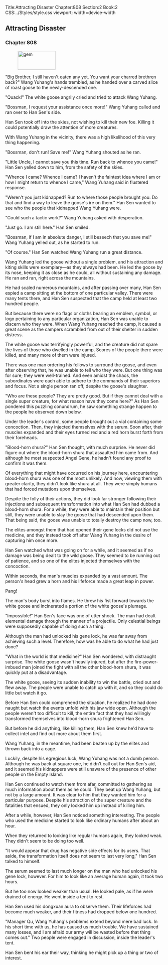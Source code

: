 Title:Attracting Disaster 
Chapter:808 
Section:2 
Book:2 
CSS:../Styles/style.css 
viewport: width=device-width
  
## Attracting Disaster
### Chapter 808 
<figure>
	<img src="../Images/gem.gif" alt="gem" id="gem" width="120" height="60" />
</figure>
  

  
  "Big Brother, I still haven't eaten any yet. You want your charred brethren back?" Wang Yuhang's hands trembled, as he handed over a carved slice of roast goose to the newly-descended one.

"Quack!" The white goose angrily cried and tried to attack Wang Yuhang.

"Bossman, I request your assistance once more!" Wang Yuhang called and ran over to Han Sen's side.

Han Sen took off into the skies, not wishing to kill their new foe. Killing it could potentially draw the attention of more creatures.

With Wang Yuhang in the vicinity, there was a high likelihood of this very thing happening.

"Bossman, don't run! Save me!" Wang Yuhang shouted as he ran.

"Little Uncle, I cannot save you this time. Run back to whence you came!" Han Sen yelled down to him, from the safety of the skies.

"Whence I came? Whence I came? I haven't the faintest idea where I am or how I might return to whence I came," Wang Yuhang said in flustered response.

"Weren't you just kidnapped? Run to where those people brought you. Do that and find a way to leave the goose's ire on them." Han Sen wanted to see who the people that kidnapped Wang Yuhang were.

"Could such a tactic work?" Wang Yuhang asked with desperation.

"Just go. I am still here." Han Sen smiled.

"Bossman, if I am in absolute danger, I still beseech that you save me!" Wang Yuhang yelled out, as he started to run.

"Of course." Han Sen watched Wang Yuhang run a great distance.

Wang Yuhang led the goose without a single problem, and his attraction and kiting skills were exemplary—as they always had been. He led the goose by its nose, keeping it as close as he could, all without sustaining any damage. He ran and ran, right across the mountains.

He had scaled numerous mountains, and after passing over many, Han Sen espied a camp sitting at the bottom of one particular valley. There were many tents there, and Han Sen suspected that the camp held at least two hundred people.

But because there were no flags or cloths bearing an emblem, symbol, or logo pertaining to any particular organization, Han Sen was unable to discern who they were. When Wang Yuhang reached the camp, it caused a great scene as the campers scrambled from out of their shelter in sudden distress.

The white goose was terrifyingly powerful, and the creature did not spare the lives of those who dwelled in the camp. Scores of the people there were killed, and many more of them were injured.

There was one man ordering his fellows to surround the goose, and even after observing that, he was unable to tell who they were. But one thing was for sure; they were well-trained. And even amidst the chaos, the subordinates were each able to adhere to the commands of their superiors and focus. Not a single person ran off, despite the goose's slaughter.

"Who are these people? They are pretty good. But if they cannot deal with a single super creature, for what reason have they come here?" As Han Sen pondered this puzzling conundrum, he saw something strange happen to the people he observed down below.

Under the leader's control, some people brought out a vial containing some concoction. Then, they injected themselves with the serum. Soon after, their muscles expanded and their eyes turned red and a red horn burst forth from their foreheads.

"Blood-horn shura?" Han Sen thought, with much surprise. He never did figure out where the blood-horn shura that assaulted him came from. And although he most suspected Angel Gene, he hadn't found any proof to confirm it was them.

Of everything that might have occurred on his journey here, encountering blood-horn shura was one of the most unlikely. And now, viewing them with greater clarity, they didn't look like shura at all. They were simply humans that had forced mutations upon themselves.

Despite the folly of their actions, they did look far stronger following their injections and subsequent transformation into what Han Sen had dubbed a blood-horn shura. For a while, they were able to maintain their position but still, they were unable to slay the goose that had descended upon them. That being said, the goose was unable to totally destroy the camp now, too.

The elites amongst them that had opened their gene locks did not use the medicine, and they instead took off after Wang Yuhang in the desire of capturing him once more.

Han Sen watched what was going on for a while, and it seemed as if no damage was being dealt to the wild goose. They seemed to be running out of patience, and so one of the elites injected themselves with the concoction.

Within seconds, the man's muscles expanded by a vast amount. The person's head grew a horn and his lifeforce made a great leap in power.

Pang!

The man's body burst into flames. He threw his fist forward towards the white goose and incinerated a portion of the white goose's plumage.

"Impossible!" Han Sen's face was one of utter shock. The man had dealt elemental damage through the manner of a projectile. Only celestial beings were supposedly capable of doing such a thing.

Although the man had unlocked his gene lock, he was far away from achieving such a level. Therefore, how was he able to do what he had just done?

"What in the world is that medicine?" Han Sen wondered, with distraught surprise. The white goose wasn't heavily injured, but after the fire-power-imbued man joined the fight with all the other blood-horn shura, it was quickly put at a disadvantage.

The white goose, seeing its sudden inability to win the battle, cried out and flew away. The people were unable to catch up with it, and so they could do little but watch it go.

Before Han Sen could comprehend the situation, he realized he had done naught but watch the events unfold with his jaw wide open. Although the people weren't too difficult to kill, the entire fact that they had willingly transformed themselves into blood-horn shura frightened Han Sen.

But before he did anything, like killing them, Han Sen knew he'd have to collect intel and find out more about them first.

Wang Yuhang, in the meantime, had been beaten up by the elites and thrown back into a cage.

Luckily, despite his egregious luck, Wang Yuhang was not a dumb person. Although he was back at square one, he didn't call out for Han Sen's aid, and it seemed his kidnappers were still unaware of the presence of other people on the Empty Island.

Han Sen continued to watch them from afar, committed to gathering as much information about them as he could. They beat up Wang Yuhang, but not by a large amount. It was clear to him that they wanted him for a particular purpose. Despite his attraction of the super creature and the fatalities that ensued, they only locked him up instead of killing him.

After a while, however, Han Sen noticed something interesting. The people who used the medicine started to look like ordinary humans after about an hour.

When they returned to looking like regular humans again, they looked weak. They didn't seem to be doing too well.

"It would appear that drug has negative side effects for its users. That aside, the transformation itself does not seem to last very long," Han Sen talked to himself.

The serum seemed to last much longer on the man who had unlocked his gene lock, however. For him to look like an average human again, it took two hours.

But he too now looked weaker than usual. He looked pale, as if he were drained of energy. He went inside a tent to rest.

Han Sen used his dongxuan aura to observe them. Their lifeforces had become much weaker, and their fitness had dropped below one hundred.

"Manager Qu, Wang Yuhang's problems extend beyond mere bad luck. In his short time with us, he has caused us much trouble. We have sustained many losses, and I am afraid our army will be wasted before that thing comes out." Two people were engaged in discussion, inside the leader's tent.

Han Sen bent his ear their way, thinking he might pick up a thing or two of interest.
